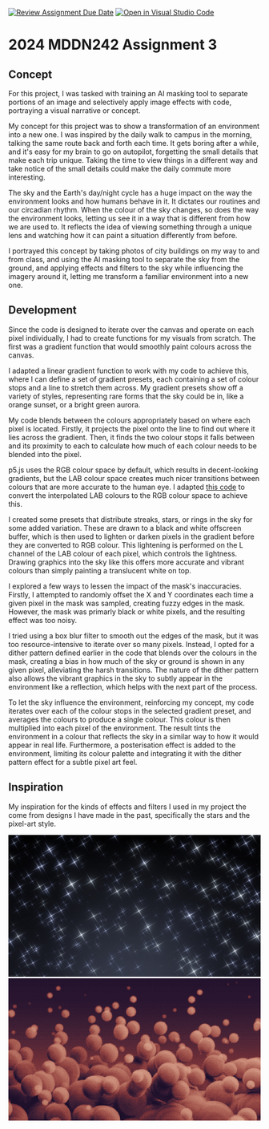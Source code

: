 [![Review Assignment Due Date](https://classroom.github.com/assets/deadline-readme-button-24ddc0f5d75046c5622901739e7c5dd533143b0c8e959d652212380cedb1ea36.svg)](https://classroom.github.com/a/ex6pWDJu)
[![Open in Visual Studio Code](https://classroom.github.com/assets/open-in-vscode-718a45dd9cf7e7f842a935f5ebbe5719a5e09af4491e668f4dbf3b35d5cca122.svg)](https://classroom.github.com/online_ide?assignment_repo_id=14993288&assignment_repo_type=AssignmentRepo)
# 2024 MDDN242 Assignment 3
## Concept
For this project, I was tasked with training an AI masking tool to separate portions of an image and selectively apply image effects with code, portraying a visual narrative or concept.

My concept for this project was to show a transformation of an environment into a new one. I was inspired by the daily walk to campus in the morning, talking the same route back and forth each time. It gets boring after a while, and it's easy for my brain to go on autopilot, forgetting the small details that make each trip unique. Taking the time to view things in a different way and take notice of the small details could make the daily commute more interesting.

The sky and the Earth's day/night cycle has a huge impact on the way the environment looks and how humans behave in it. It dictates our routines and our circadian rhythm. When the colour of the sky changes, so does the way the environment looks, letting us see it in a way that is different from how we are used to. It reflects the idea of viewing something through a unique lens and watching how it can paint a situation differently from before.

I portrayed this concept by taking photos of city buildings on my way to and from class, and using the AI masking tool to separate the sky from the ground, and applying effects and filters to the sky while influencing the imagery around it, letting me transform a familiar environment into a new one.
## Development
Since the code is designed to iterate over the canvas and operate on each pixel individually, I had to create functions for my visuals from scratch. The first was a gradient function that would smoothly paint colours across the canvas.

I adapted a linear gradient function to work with my code to achieve this, where I can define a set of gradient presets, each containing a set of colour stops and a line to stretch them across. My gradient presets show off a variety of styles, representing rare forms that the sky could be in, like a orange sunset, or a bright green aurora.

My code blends between the colours appropriately based on where each pixel is located. Firstly, it projects the pixel onto the line to find out where it lies across the gradient. Then, it finds the two colour stops it falls between and its proximity to each to calculate how much of each colour needs to be blended into the pixel.

p5.js uses the RGB colour space by default, which results in decent-looking gradients, but the LAB colour space creates much nicer transitions between colours that are more accurate to the human eye. I adapted [this code](https://github.com/antimatter15/rgb-lab/tree/master) to convert the interpolated LAB colours to the RGB colour space to achieve this.

I created some presets that distribute streaks, stars, or rings in the sky for some added variation. These are drawn to a black and white offscreen buffer, which is then used to lighten or darken pixels in the gradient before they are converted to RGB colour. This lightening is performed on the L channel of the LAB colour of each pixel, which controls the lightness. Drawing graphics into the sky like this offers more accurate and vibrant colours than simply painting a translucent white on top.

I explored a few ways to lessen the impact of the mask's inaccuracies. Firstly, I attempted to randomly offset the X and Y coordinates each time a given pixel in the mask was sampled, creating fuzzy edges in the mask. However, the mask was primarly black or white pixels, and the resulting effect was too noisy.

I tried using a box blur filter to smooth out the edges of the mask, but it was too resource-intensive to iterate over so many pixels. Instead, I opted for a dither pattern defined earlier in the code that blends over the colours in the mask, creating a bias in how much of the sky or ground is shown in any given pixel, alleviating the harsh transitions. The nature of the dither pattern also allows the vibrant graphics in the sky to subtly appear in the environment like a reflection, which helps with the next part of the process.

To let the sky influence the environment, reinforcing my concept, my code iterates over each of the colour stops in the selected gradient preset, and averages the colours to produce a single colour. This colour is then multiplied into each pixel of the environment. The result tints the environment in a colour that reflects the sky in a similar way to how it would appear in real life. Furthermore, a posterisation effect is added to the environment, limiting its colour palette and integrating it with the dither pattern effect for a subtle pixel art feel.
## Inspiration
My inspiration for the kinds of effects and filters I used in my project the come from designs I have made in the past, specifically the stars and the pixel-art style.

![Starfield](starfield.jpg)
![Pixel Art](pixelart.jpg)